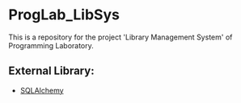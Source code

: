 # ProgLab_LibSys
This is a repository for the project 'Library Management System' of Programming Laboratory.

## External Library: 
- [SQLAlchemy](https://www.sqlalchemy.org)
